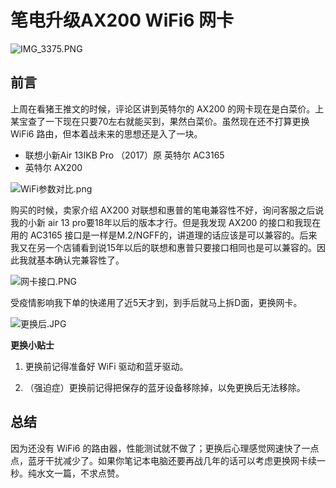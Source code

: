 # 笔电升级AX200 WiFi6 网卡
![IMG_3375.PNG](https://i.loli.net/2020/04/30/Gyb6P1pidzsaerC.png)


## 前言

上周在看猪王推文的时候，评论区讲到英特尔的 AX200 的网卡现在是白菜价。上某宝查了一下现在只要70左右就能买到，果然白菜价。虽然现在还不打算更换 WiFi6 路由，但本着战未来的思想还是入了一块。

* 联想小新Air 13IKB Pro （2017）原 英特尔 AC3165
* 英特尔 AX200

![WiFi参数对比.png](https://i.loli.net/2020/04/30/ihxXw6nTKpLzNjl.png)

购买的时候，卖家介绍 AX200 对联想和惠普的笔电兼容性不好，询问客服之后说我的小新 air 13 pro要18年以后的版本才行。但是我发现 AX200 的接口和我现在用的 AC3165 接口是一样是M.2/NGFF的，讲道理的话应该是可以兼容的。后来我又在另一个店铺看到说15年以后的联想和惠普只要接口相同也是可以兼容的。因此我就基本确认完兼容性了。

![网卡接口.PNG](https://i.loli.net/2020/04/30/VRiKd8fTWYcL4Z5.png)

受疫情影响我下单的快递用了近5天才到，到手后就马上拆D面，更换网卡。

![更换后.JPG](https://i.loli.net/2020/04/30/fMZkzneDqgPpCVt.jpg)

**更换小贴士**
1. 更换前记得准备好 WiFi 驱动和蓝牙驱动。

2. （强迫症）更换前记得把保存的蓝牙设备移除掉，以免更换后无法移除。

## 总结
因为还没有 WiFi6 的路由器，性能测试就不做了；更换后心理感觉网速快了一点点，蓝牙干扰减少了。如果你笔记本电脑还要再战几年的话可以考虑更换网卡续一秒。纯水文一篇，不求点赞。




